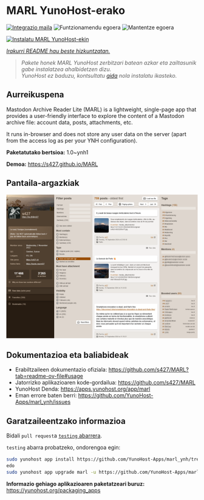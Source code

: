 <!--
Ohart ongi: README hau automatikoki sortu da <https://github.com/YunoHost/apps/tree/master/tools/readme_generator>ri esker
EZ editatu eskuz.
-->

# MARL YunoHost-erako

[![Integrazio maila](https://apps.yunohost.org/badge/integration/marl)](https://ci-apps.yunohost.org/ci/apps/marl/)
![Funtzionamendu egoera](https://apps.yunohost.org/badge/state/marl)
![Mantentze egoera](https://apps.yunohost.org/badge/maintained/marl)

[![Instalatu MARL YunoHost-ekin](https://install-app.yunohost.org/install-with-yunohost.svg)](https://install-app.yunohost.org/?app=marl)

*[Irakurri README hau beste hizkuntzatan.](./ALL_README.md)*

> *Pakete honek MARL YunoHost zerbitzari batean azkar eta zailtasunik gabe instalatzea ahalbidetzen dizu.*  
> *YunoHost ez baduzu, kontsultatu [gida](https://yunohost.org/install) nola instalatu ikasteko.*

## Aurreikuspena

Mastodon Archive Reader Lite (MARL) is a lightweight, single-page app that provides a user-friendly interface to explore the content of a Mastodon archive file: account data, posts, attachments, etc.

It runs in-browser and does not store any user data on the server (apart from the access log as per your YNH configuration).


**Paketatutako bertsioa:** 1.0~ynh1

**Demoa:** <https://s427.github.io/MARL>

## Pantaila-argazkiak

![MARL(r)en pantaila-argazkia](./doc/screenshots/marl_ynh.png)

## Dokumentazioa eta baliabideak

- Erabiltzaileen dokumentazio ofiziala: <https://github.com/s427/MARL?tab=readme-ov-file#usage>
- Jatorrizko aplikazioaren kode-gordailua: <https://github.com/s427/MARL>
- YunoHost Denda: <https://apps.yunohost.org/app/marl>
- Eman errore baten berri: <https://github.com/YunoHost-Apps/marl_ynh/issues>

## Garatzaileentzako informazioa

Bidali `pull request`a [`testing` abarrera](https://github.com/YunoHost-Apps/marl_ynh/tree/testing).

`testing` abarra probatzeko, ondorengoa egin:

```bash
sudo yunohost app install https://github.com/YunoHost-Apps/marl_ynh/tree/testing --debug
edo
sudo yunohost app upgrade marl -u https://github.com/YunoHost-Apps/marl_ynh/tree/testing --debug
```

**Informazio gehiago aplikazioaren paketatzeari buruz:** <https://yunohost.org/packaging_apps>
